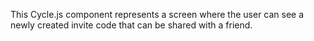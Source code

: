 This Cycle.js component represents a screen where the user can see a newly created invite code that can be shared with a friend.
